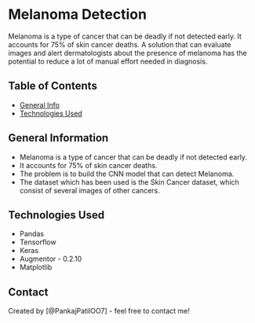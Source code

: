 # Melanoma Detection
Melanoma is a type of cancer that can be deadly if not detected early. It accounts for 75% of skin cancer deaths. A solution that can evaluate images and alert dermatologists about the presence of melanoma has the potential to reduce a lot of manual effort needed in diagnosis.


## Table of Contents
* [General Info](#general-information)
* [Technologies Used](#technologies-used)


## General Information
- Melanoma is a type of cancer that can be deadly if not detected early.
- It accounts for 75% of skin cancer deaths.
- The problem is to build the CNN model that can detect Melanoma.
- The dataset which has been used is the Skin Cancer dataset, which consist of several images of other cancers.


## Technologies Used
- Pandas
- Tensorflow
- Keras
- Augmentor - 0.2.10
- Matplotlib


## Contact
Created by [@PankajPatilOO7] - feel free to contact me!
